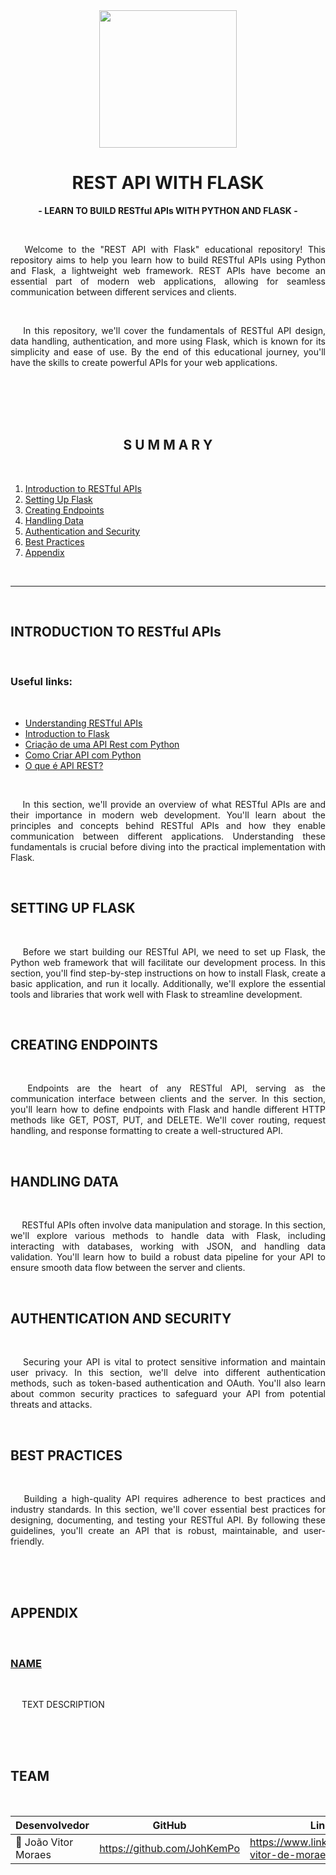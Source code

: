 <div align="center">
  <img src="" width="220px">
</div>

<h1 align="center" id="head"><b>REST API WITH FLASK</b></h1>

<p align="center"><b> - LEARN TO BUILD RESTful APIs WITH PYTHON AND FLASK -</b></p>
<br>

<p align="justify">&emsp; Welcome to the "REST API with Flask" educational repository! This repository aims to help you learn how to build RESTful APIs using Python and Flask, a lightweight web framework. REST APIs have become an essential part of modern web applications, allowing for seamless communication between different services and clients.</p><br>

<p align="justify">&emsp; In this repository, we'll cover the fundamentals of RESTful API design, data handling, authentication, and more using Flask, which is known for its simplicity and ease of use. By the end of this educational journey, you'll have the skills to create powerful APIs for your web applications.</p><br>

<br>
<br>
<br>

<h2 align="center">S U M M A R Y</h2>
<br>

1. [Introduction to RESTful APIs](#intro)
2. [Setting Up Flask](#setup)
3. [Creating Endpoints](#endpoints)
4. [Handling Data](#data)
5. [Authentication and Security](#auth)
6. [Best Practices](#best-practices)
7. [Appendix](#appendix)

<br>

<hr>
<br>

<h2 id="intro"><b>INTRODUCTION TO RESTful APIs</b></h2><br>

<h3><b>Useful links:</b></h3><br>

- [Understanding RESTful APIs](https://www.restapitutorial.com/lessons/whatisrest.html)
- [Introduction to Flask](https://flask.palletsprojects.com/en/2.0.x/)
- <a href="https://nataniel-paiva.medium.com/cria%C3%A7%C3%A3o-de-uma-api-rest-com-python-76696d17bfb9">Criação de uma API Rest com Python</a><br>
- <a href="https://www.youtube.com/watch?v=WWVEymSt1iI&ab_channel=HashtagPrograma%C3%A7%C3%A3o">Como Criar API com Python</a><br>
- <a href="https://www.redhat.com/pt-br/topics/api/what-is-a-rest-api">O que é API REST?</a><br>
<br>

<p align="justify">&emsp; In this section, we'll provide an overview of what RESTful APIs are and their importance in modern web development. You'll learn about the principles and concepts behind RESTful APIs and how they enable communication between different applications. Understanding these fundamentals is crucial before diving into the practical implementation with Flask.</p><br>

<h2 id="setup"><b>SETTING UP FLASK</b></h2><br>

<p align="justify">&emsp; Before we start building our RESTful API, we need to set up Flask, the Python web framework that will facilitate our development process. In this section, you'll find step-by-step instructions on how to install Flask, create a basic application, and run it locally. Additionally, we'll explore the essential tools and libraries that work well with Flask to streamline development.</p><br>

<h2 id="endpoints"><b>CREATING ENDPOINTS</b></h2><br>

<p align="justify">&emsp; Endpoints are the heart of any RESTful API, serving as the communication interface between clients and the server. In this section, you'll learn how to define endpoints with Flask and handle different HTTP methods like GET, POST, PUT, and DELETE. We'll cover routing, request handling, and response formatting to create a well-structured API.</p><br>

<h2 id="data"><b>HANDLING DATA</b></h2><br>

<p align="justify">&emsp; RESTful APIs often involve data manipulation and storage. In this section, we'll explore various methods to handle data with Flask, including interacting with databases, working with JSON, and handling data validation. You'll learn how to build a robust data pipeline for your API to ensure smooth data flow between the server and clients.</p><br>

<h2 id="auth"><b>AUTHENTICATION AND SECURITY</b></h2><br>

<p align="justify">&emsp; Securing your API is vital to protect sensitive information and maintain user privacy. In this section, we'll delve into different authentication methods, such as token-based authentication and OAuth. You'll also learn about common security practices to safeguard your API from potential threats and attacks.</p><br>

<h2 id="best-practices"><b>BEST PRACTICES</b></h2><br>

<p align="justify">&emsp; Building a high-quality API requires adherence to best practices and industry standards. In this section, we'll cover essential best practices for designing, documenting, and testing your RESTful API. By following these guidelines, you'll create an API that is robust, maintainable, and user-friendly.</p><br>

<br>
<br>

<h2 id="appendix"><b>APPENDIX</b></h2><br>

<h3><a href="e">NAME</a></h3><br>

<p align="justify">&emsp; TEXT DESCRIPTION</p><br>

<br>
<br>

<h2 id="team"><b>TEAM</b></h2><br>

<div align="center">

|     Desenvolvedor              |           GitHub             |       LinkedIn     |
|--------------------------------|------------------------------|--------------------|
|👤 João Vitor Moraes            |https://github.com/JohKemPo   |https://www.linkedin.com/in/joao-vitor-de-moraes/|
</div>
<br>
